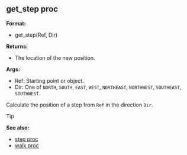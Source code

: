 ## get_step proc

**Format:**
+   get_step(Ref, Dir)
<!-- -->
**Returns:**
+   The location of the new position.
<!-- -->
**Args:**
+   Ref: Starting point or object.
+   Dir: One of `NORTH`, `SOUTH`, `EAST`, `WEST`, `NORTHEAST`,
    `NORTHWEST`, `SOUTHEAST`, `SOUTHWEST`.


Calculate the position of a step from `Ref` in the direction
`Dir`.

> [!TIP] 
> **See also:**
> +   [step proc](/ref/proc/step.md) 
> +   [walk proc](/ref/proc/walk.md) <!-- -->